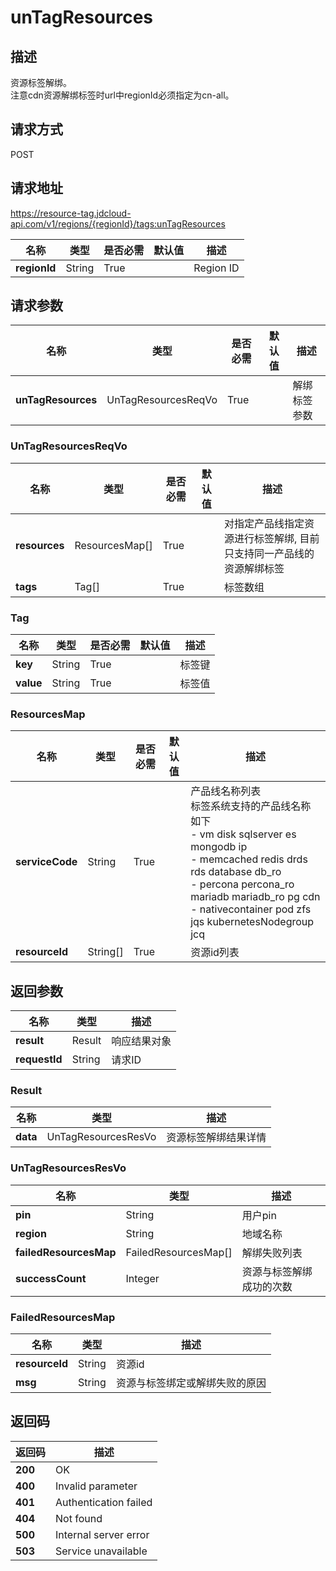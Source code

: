 # unTagResources


## 描述
资源标签解绑。<br/>
注意cdn资源解绑标签时url中regionId必须指定为cn-all。


## 请求方式
POST

## 请求地址
https://resource-tag.jdcloud-api.com/v1/regions/{regionId}/tags:unTagResources

|名称|类型|是否必需|默认值|描述|
|---|---|---|---|---|
|**regionId**|String|True| |Region ID|

## 请求参数
|名称|类型|是否必需|默认值|描述|
|---|---|---|---|---|
|**unTagResources**|UnTagResourcesReqVo|True| |解绑标签参数|

### UnTagResourcesReqVo
|名称|类型|是否必需|默认值|描述|
|---|---|---|---|---|
|**resources**|ResourcesMap[]|True| |对指定产品线指定资源进行标签解绑, 目前只支持同一产品线的资源解绑标签|
|**tags**|Tag[]|True| |标签数组|
### Tag
|名称|类型|是否必需|默认值|描述|
|---|---|---|---|---|
|**key**|String|True| |标签键|
|**value**|String|True| |标签值|
### ResourcesMap
|名称|类型|是否必需|默认值|描述|
|---|---|---|---|---|
|**serviceCode**|String|True| |产品线名称列表<br>标签系统支持的产品线名称如下<br>- vm               disk        sqlserver  es          mongodb               ip<br>- memcached        redis       drds       rds         database              db_ro<br>- percona          percona_ro  mariadb    mariadb_ro  pg                    cdn<br>- nativecontainer  pod         zfs        jqs         kubernetesNodegroup   jcq<br>|
|**resourceId**|String[]|True| |资源id列表|

## 返回参数
|名称|类型|描述|
|---|---|---|
|**result**|Result|响应结果对象|
|**requestId**|String|请求ID|

### Result
|名称|类型|描述|
|---|---|---|
|**data**|UnTagResourcesResVo|资源标签解绑结果详情|
### UnTagResourcesResVo
|名称|类型|描述|
|---|---|---|
|**pin**|String|用户pin|
|**region**|String|地域名称|
|**failedResourcesMap**|FailedResourcesMap[]|解绑失败列表|
|**successCount**|Integer|资源与标签解绑成功的次数|
### FailedResourcesMap
|名称|类型|描述|
|---|---|---|
|**resourceId**|String|资源id|
|**msg**|String|资源与标签绑定或解绑失败的原因|

## 返回码
|返回码|描述|
|---|---|
|**200**|OK|
|**400**|Invalid parameter|
|**401**|Authentication failed|
|**404**|Not found|
|**500**|Internal server error|
|**503**|Service unavailable|
